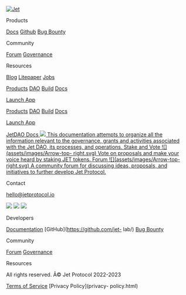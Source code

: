 [![Jet](assets/images/Jetwhitelogo.png)](index.html)

Products

[Docs](https://docs.jetprotocol.io/jet-protocol/)
[Github](https://github.com/jet-lab/) [Bug
Bounty](https://immunefi.com/bounty/jetprotocol/)

Community

[Forum](https://forum.jetprotocol.io/)
[Governance](https://govern.jetassociation.org/)

Resources

[Blog](blog.html) [Litepaper](documents/litepaper-v0.0.1.pdf)
[Jobs](https://www.jetprotocol.io/jobs)

[Products](products.html) [DAO](dao.html) [Build](build.html)
[Docs](http://docs.jetprotocol.io/)

[Launch App](http://app.jetprotocol.io)

[Products](products.html) [DAO](dao.html) [Build](build.html)
[Docs](http://docs.jetprotocol.io/)

[Launch App](https://app.jetprotocol.io/)

[ JetDAO Docs ![](assets/images/Arrow-top-right.svg) This documentation
attempts to organize all the information relevant to the governance, grants
and activities associated with the Jet DAO, its processes, and operations.
](https://docs.jetdao.fi/) [ Stake and Vote ![](assets/images/Arrow-top-
right.svg) Vote on proposals and make your voice heard by staking JET tokens.
](https://govern.jetassociation.org/) [ Forum ![](assets/images/Arrow-top-
right.svg) A community forum for discussing ideas, proposals, and initiatives
to further develop Jet Protocol.  ](https://forum.jetprotocol.io/)

Contact

[hello@jetprotocol.io](mailto:hello@jetprotocol.io?subject=Hey%20there!)

[![](assets/images/icon_Twitter.svg)](https://twitter.com/jetprotocol)
[![](assets/images/icon_Discord.svg)](https://discord.gg/RW2hsqwfej)
[![](assets/images/icon_Medium.svg)](https://medium.com/jetprotocol)

Developers

[Documentation](https://docs.jetprotocol.io/) [GitHub](https://github.com/jet-
lab/) [Bug Bounty](https://immunefi.com/bounty/jetprotocol/)

Community

[Forum](https://forum.jetprotocol.io/)
[Governance](https://govern.jetassociation.org/)

Resources

All rights reserved. Â© Jet Protocol 2022-2023

[Terms of Service](terms-of-service.html) [Privacy Policy](privacy-
policy.html)

